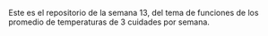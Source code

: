 Este es el repositorio de la semana 13, del tema de funciones de los promedio de temperaturas de 3 cuidades por semana.
